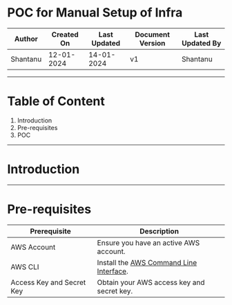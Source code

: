 # POC for Manual Setup of Infra 
| Author | Created On | Last Updated | Document Version | Last Updated By |
| ------ | ---------- | ------------ | ---------------- | --------------- |
| Shantanu | 12-01-2024 | 14-01-2024   |         v1     |     Shantanu    |
***

# Table of Content
1. Introduction
2. Pre-requisites
3. POC
***

# Introduction

***

# Pre-requisites

| **Prerequisite**                    | **Description**                                                                                     |
|-------------------------------------|-----------------------------------------------------------------------------------------------------|
| AWS Account                         | Ensure you have an active AWS account.                                                              |
| AWS CLI                             | Install the [AWS Command Line Interface](https://aws.amazon.com/cli/).                              |
| Access Key and Secret Key           | Obtain your AWS access key and secret key.                                                          |


